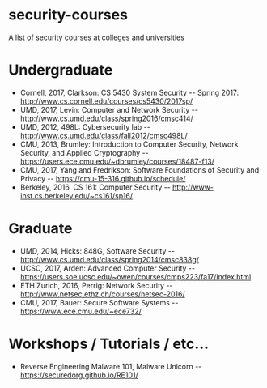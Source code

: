 # security-courses
A list of security courses at colleges and universities

# Undergraduate

- Cornell, 2017, Clarkson: CS 5430 System Security -- Spring 2017: http://www.cs.cornell.edu/courses/cs5430/2017sp/
- UMD, 2017, Levin: Computer and Network Security -- http://www.cs.umd.edu/class/spring2016/cmsc414/
- UMD, 2012, 498L: Cybersecurity lab -- http://www.cs.umd.edu/class/fall2012/cmsc498L/
- CMU, 2013, Brumley: Introduction to Computer Security, Network Security, and Applied Cryptography -- https://users.ece.cmu.edu/~dbrumley/courses/18487-f13/
- CMU, 2017, Yang and Fredrikson: Software Foundations of Security and Privacy -- https://cmu-15-316.github.io/schedule/
- Berkeley, 2016, CS 161: Computer Security -- http://www-inst.cs.berkeley.edu/~cs161/sp16/

# Graduate

- UMD, 2014, Hicks: 848G, Software Security -- http://www.cs.umd.edu/class/spring2014/cmsc838g/
- UCSC, 2017, Arden: Advanced Computer Security -- https://users.soe.ucsc.edu/~owen/courses/cmps223/fa17/index.html
- ETH Zurich, 2016, Perrig: Network Security -- http://www.netsec.ethz.ch/courses/netsec-2016/
- CMU, 2017, Bauer: Secure Software Systems -- https://www.ece.cmu.edu/~ece732/


# Workshops / Tutorials / etc...

- Reverse Engineering Malware 101, Malware Unicorn -- https://securedorg.github.io/RE101/
